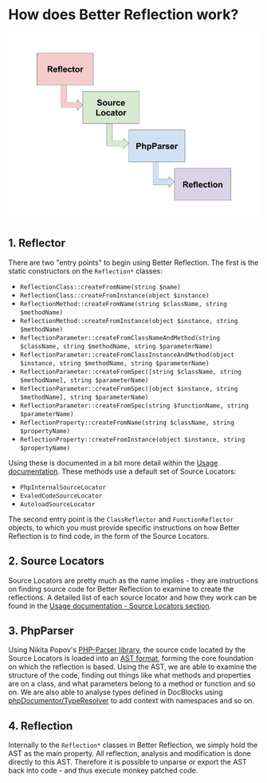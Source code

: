 # How does Better Reflection work?

![Reflection Process](assets/reflection-process.png)

## 1. Reflector

There are two "entry points" to begin using Better Reflection. The first is the static constructors on the `Reflection*`
classes:

 - `ReflectionClass::createFromName(string $name)`
 - `ReflectionClass::createFromInstance(object $instance)`
 - `ReflectionMethod::createFromName(string $className, string $methodName)`
 - `ReflectionMethod::createFromInstance(object $instance, string $methodName)`
 - `ReflectionParameter::createFromClassNameAndMethod(string $className, string $methodName, string $parameterName)`
 - `ReflectionParameter::createFromClassInstanceAndMethod(object $instance, string $methodName, string $parameterName)`
 - `ReflectionParameter::createFromSpec([string $className, string $methodName], string $parameterName)`
 - `ReflectionParameter::createFromSpec([object $instance, string $methodName], string $parameterName)`
 - `ReflectionParameter::createFromSpec(string $functionName, string $parameterName)`
 - `ReflectionProperty::createFromName(string $className, string $propertyName)`
 - `ReflectionProperty::createFromInstance(object $instance, string $propertyName)`

Using these is documented in a bit more detail within the [Usage documentation](usage.md#initialisers). These methods
use a default set of Source Locators:

 * `PhpInternalSourceLocator`
 * `EvaledCodeSourceLocator`
 * `AutoloadSourceLocator`

The second entry point is the `ClassReflector` and `FunctionReflector` objects, to which you must provide specific
instructions on how Better Reflection is to find code, in the form of the Source Locators.

## 2. Source Locators

Source Locators are pretty much as the name implies - they are instructions on finding source code for Better Reflection
to examine to create the reflections. A detailed list of each source locator and how they work can be found in the
[Usage documentation - Source Locators section](usage.md#sourcelocators). 

## 3. PhpParser

Using Nikita Popov's [PHP-Parser library](https://github.com/nikic/PHP-Parser), the source code located by the Source
Locators is loaded into an [AST format](https://en.wikipedia.org/wiki/Abstract_syntax_tree), forming the core foundation
on which the reflection is based. Using the AST, we are able to examine the structure of the code, finding out things
like what methods and properties are on a class, and what parameters belong to a method or function and so on. We are
also able to analyse types defined in DocBlocks using [phpDocumentor/TypeResolver](https://github.com/phpDocumentor/TypeResolver)
to add context with namespaces and so on.

## 4. Reflection

Internally to the `Reflection*` classes in Better Reflection, we simply hold the AST as the main property. All
reflection, analysis and modification is done directly to this AST. Therefore it is possible to unparse or export the
AST back into code - and thus execute monkey patched code.
